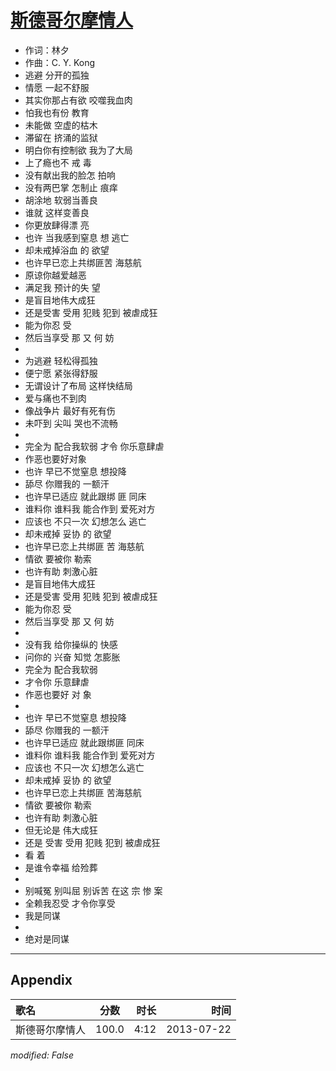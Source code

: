 # [斯德哥尔摩情人](https://music.163.com/song?id=27483204)

* 作词：林夕
* 作曲：C. Y. Kong
* 逃避 分开的孤独
* 情愿 一起不舒服
* 其实你那占有欲 咬噬我血肉
* 怕我也有份 教育
* 未能做 空虚的枯木
* 滞留在 挤涌的监狱
* 明白你有控制欲 我为了大局
* 上了瘾也不 戒 毒
* 没有献出我的脸怎 拍响
* 没有两巴掌 怎制止 痕痒
* 胡涂地 软弱当善良
* 谁就 这样变善良
* 你更放肆得漂 亮
* 也许 当我感到窒息 想 逃亡
* 却未戒掉浴血 的 欲望
* 也许早已恋上共绑匪苦 海慈航
* 原谅你越爱越恶
* 满足我 预计的失 望
* 是盲目地伟大成狂
* 还是受害 受用 犯贱 犯到 被虐成狂
* 能为你忍 受
* 然后当享受 那 又 何 妨
* 
* 为逃避 轻松得孤独
* 便宁愿 紧张得舒服
* 无谓设计了布局 这样快结局
* 爱与痛也不到肉
* 像战争片 最好有死有伤
* 未吓到 尖叫 哭也不流畅
* 
* 完全为 配合我软弱 才令 你乐意肆虐
* 作恶也要好对象
* 也许 早已不觉窒息 想投降
* 舔尽 你赠我的 一额汗
* 也许早已适应 就此跟绑 匪 同床
* 谁料你 谁料我 能合作到 爱死对方
* 应该也 不只一次 幻想怎么 逃亡
* 却未戒掉 妥协 的 欲望
* 也许早已恋上共绑匪 苦 海慈航
* 情欲 要被你 勒索
* 也许有助 刺激心脏
* 是盲目地伟大成狂
* 还是受害 受用 犯贱 犯到 被虐成狂
* 能为你忍 受
* 然后当享受 那 又 何 妨
* 
* 没有我 给你操纵的 快感
* 问你的 兴奋 知觉 怎膨胀
* 完全为 配合我软弱
* 才令你 乐意肆虐
* 作恶也要好 对 象
* 
* 也许 早已不觉窒息 想投降
* 舔尽 你赠我的 一额汗
* 也许早已适应 就此跟绑匪 同床
* 谁料你 谁料我 能合作到 爱死对方
* 应该也 不只一次 幻想怎么逃亡
* 却未戒掉 妥协 的 欲望
* 也许早已恋上共绑匪 苦海慈航
* 情欲 要被你 勒索
* 也许有助 刺激心脏
* 但无论是 伟大成狂
* 还是 受害 受用 犯贱 犯到 被虐成狂
* 看 着
* 是谁令幸福 给殓葬
* 
* 别喊冤 别叫屈 别诉苦 在这 宗 惨 案
* 全赖我忍受 才令你享受
* 我是同谋
* 
* 绝对是同谋


---

## Appendix

|歌名|分数|时长|时间|
|:---|:---:|---:|---:|
|斯德哥尔摩情人|100.0|4:12|2013-07-22

*modified: False*